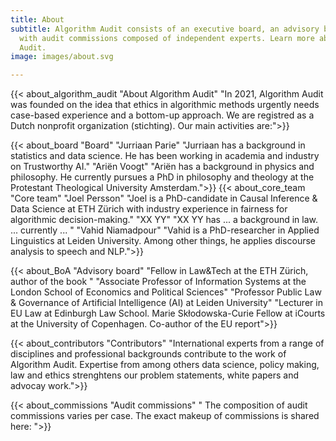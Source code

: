 ```yaml
---
title: About
subtitle: Algorithm Audit consists of an executive board, an advisory board and works
  with audit commissions composed of independent experts. Learn more about Algorithm
  Audit.
image: images/about.svg

---
```


{{< about_algorithm_audit "About Algorithm Audit" "In 2021, Algorithm Audit was founded on the idea that ethics in algorithmic methods urgently needs case-based experience and a bottom-up approach. We are registred as a Dutch nonprofit organization (stichting). Our main activities are:">}}

{{< about_board "Board" "Jurriaan Parie" "Jurriaan has a background in statistics and data science. He has been working in academia and industry on Trustworthy AI." "Ariën Voogt" "Ariën has a background in physics and philosophy. He currently pursues a PhD in philosophy and theology at the Protestant Theological University Amsterdam.">}}
{{< about_core_team "Core team" 
"Joel Persson" "Joel is a PhD-candidate in Causal Inference & Data Science at ETH Zürich with industry experience in fairness for algorithmic decision-making." 
"XX YY" "XX YY has ... a background in law. ... currently ... "
"Vahid Niamadpour" "Vahid is a PhD-researcher in Applied Linguistics at Leiden University. Among other things, he applies discourse analysis to speech and NLP.">}}

{{< about_BoA "Advisory board" 
"Fellow in Law&Tech at the ETH Zürich, author of the book " 
"Associate Professor of Information Systems at the London School of Economics and Political Sciences"
"Professor Public Law & Governance of Artificial Intelligence (AI) at Leiden University"
"Lecturer in EU Law at Edinburgh Law School. Marie Skłodowska-Curie Fellow at iCourts at the University of Copenhagen. Co-author of the EU report">}}

{{< about_contributors "Contributors" "International experts from a range of disciplines and professional backgrounds contribute to the work of Algorithm Audit. Expertise from among others data science, policy making, law and ethics strenghtens our problem statements, white papers and advocay work.">}}

{{< about_commissions "Audit commissions" " The composition of audit commissions varies per case. The exact makeup of commissions is shared here: ">}}
